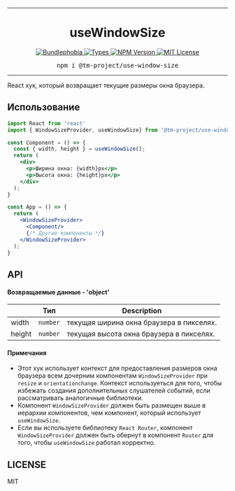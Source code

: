 <hr>
<div align="center">
  <h1 align="center">
    useWindowSize
  </h1>
</div>

<p align="center">
  <a href="https://bundlephobia.com/result?p=@tm-project/use-window-size">
    <img alt="Bundlephobia" src="https://img.shields.io/bundlephobia/minzip/@tm-project/use-window-size?style=for-the-badge&labelColor=24292e">
  </a>
  <a aria-label="Types" href="https://www.npmjs.com/package/@tm-project/use-window-size">
    <img alt="Types" src="https://img.shields.io/npm/types/@tm-project/use-window-size?style=for-the-badge&labelColor=24292e">
  </a>
  <a aria-label="NPM version" href="https://www.npmjs.com/package/@tm-project/use-window-size">
    <img alt="NPM Version" src="https://img.shields.io/npm/v/@tm-project/use-window-size?style=for-the-badge&labelColor=24292e">
  </a>
  <a aria-label="License" href="https://jaredlunde.mit-license.org/">
    <img alt="MIT License" src="https://img.shields.io/npm/l/@tm-project/use-window-size?style=for-the-badge&labelColor=24292e">
  </a>
</p>

<pre align="center">npm i @tm-project/use-window-size</pre>
<hr>

React хук, который возвращает текущие размеры окна браузера.

## Использование

```jsx harmony
import React from 'react'
import { WindowSizeProvider, useWindowSize} from '@tm-project/use-window-size'

const Component = () => {
  const { width, height } = useWindowSize();
  return (
    <div>
      <p>Ширина окна: {width}px</p>
      <p>Высота окна: {height}px</p>
    </div>
  );
}

const App = () => {
  return (
    <WindowSizeProvider>
      <Component/>
      {/* Другие компоненты */}
    </WindowSizeProvider>
  );
}
```

## API

#### Возвращаемые данные - 'object'

|        | Тип      | Description                              |
| ------ | -------- | ---------------------------------------- |
| width  | `number` | текущая ширина окна браузера в пикселях. |
| height | `number` | текущая высота окна браузера в пикселях. |

#### Примечания
* Этот хук использует контекст для предоставления размеров окна браузера всем дочерним компонентам `WindowSizeProvider` при `resize` и `orientationchange`. Контекст используеться для того, чтобы избежать создания дополнительных слушателей событий, если рассматривать аналогичные библиотеки.
* Компонент `WindowSizeProvider` должен быть размещен выше в иерархии компонентов, чем компонент, который использует `useWindowSize`.
* Если вы используете библиотеку `React Router`, компонент `WindowSizeProvider` должен быть обернут в компонент `Router` для того, чтобы `useWindowSize` работал корректно.

## LICENSE

MIT
